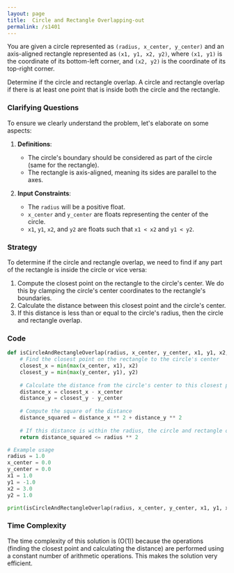 ```yaml
---
layout: page
title:  Circle and Rectangle Overlapping-out
permalink: /s1401
---
```


You are given a circle represented as `(radius, x_center, y_center)` and an axis-aligned rectangle represented as `(x1, y1, x2, y2)`, where `(x1, y1)` is the coordinate of its bottom-left corner, and `(x2, y2)` is the coordinate of its top-right corner.

Determine if the circle and rectangle overlap. A circle and rectangle overlap if there is at least one point that is inside both the circle and the rectangle.

### Clarifying Questions

To ensure we clearly understand the problem, let's elaborate on some aspects:

1. **Definitions**:
    - The circle's boundary should be considered as part of the circle (same for the rectangle).
    - The rectangle is axis-aligned, meaning its sides are parallel to the axes.

2. **Input Constraints**:
    - The `radius` will be a positive float.
    - `x_center` and `y_center` are floats representing the center of the circle.
    - `x1`, `y1`, `x2`, and `y2` are floats such that `x1 < x2` and `y1 < y2`.

### Strategy

To determine if the circle and rectangle overlap, we need to find if any part of the rectangle is inside the circle or vice versa:

1. Compute the closest point on the rectangle to the circle's center. We do this by clamping the circle's center coordinates to the rectangle's boundaries.
2. Calculate the distance between this closest point and the circle's center.
3. If this distance is less than or equal to the circle's radius, then the circle and rectangle overlap.

### Code

```python
def isCircleAndRectangleOverlap(radius, x_center, y_center, x1, y1, x2, y2):
    # Find the closest point on the rectangle to the circle's center
    closest_x = min(max(x_center, x1), x2)
    closest_y = min(max(y_center, y1), y2)
    
    # Calculate the distance from the circle's center to this closest point
    distance_x = closest_x - x_center
    distance_y = closest_y - y_center
    
    # Compute the square of the distance
    distance_squared = distance_x ** 2 + distance_y ** 2
    
    # If this distance is within the radius, the circle and rectangle overlap
    return distance_squared <= radius ** 2

# Example usage
radius = 1.0
x_center = 0.0
y_center = 0.0
x1 = 1.0
y1 = -1.0
x2 = 3.0
y2 = 1.0

print(isCircleAndRectangleOverlap(radius, x_center, y_center, x1, y1, x2, y2))  # Output: True
```

### Time Complexity

The time complexity of this solution is \(O(1)\) because the operations (finding the closest point and calculating the distance) are performed using a constant number of arithmetic operations. This makes the solution very efficient.